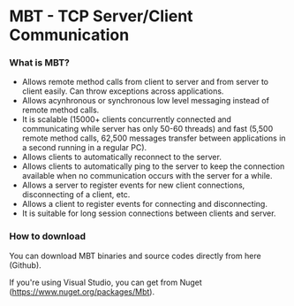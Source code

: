 MBT - TCP Server/Client Communication
======================================================================

### What is MBT?

- Allows remote method calls from client to server and from server to client easily. Can throw exceptions across applications.
- Allows acynhronous or synchronous low level messaging instead of remote method calls.
- It is scalable (15000+ clients concurrently connected and communicating while server has only 50-60 threads) and fast (5,500 remote method calls, 62,500 messages transfer between applications in a second running in a regular PC).
- Allows clients to automatically reconnect to the server.
- Allows clients to automatically ping to the server to keep the connection available when no communication occurs with the server for a while.
- Allows a server to register events for new client connections, disconnecting of a client, etc.
- Allows a client to register events for connecting and disconnecting.
- It is suitable for long session connections between clients and server.

### How to download

You can download MBT binaries and source codes directly from here (Github).

If you're using Visual Studio, you can get from Nuget (https://www.nuget.org/packages/Mbt).
